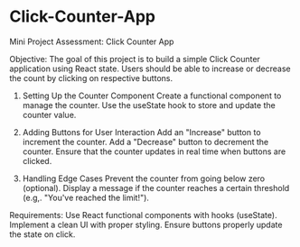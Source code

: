 # Click-Counter-App
Mini Project Assessment: Click Counter App

Objective: The goal of this project is to build a simple Click Counter application using React state. Users should be able to increase or decrease the count by clicking on respective buttons.

1. Setting Up the Counter Component Create a functional component to manage the counter. Use the useState hook to store and update the counter value.

2. Adding Buttons for User Interaction Add an "Increase" button to increment the counter. Add a "Decrease" button to decrement the counter. Ensure that the counter updates in real time when buttons are clicked.

3. Handling Edge Cases Prevent the counter from going below zero (optional). Display a message if the counter reaches a certain threshold (e.g,. "You've reached the limit!").

Requirements: Use React functional components with hooks (useState). Implement a clean UI with proper styling. Ensure buttons properly update the state on click. 
